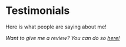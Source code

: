 <script>
class Testimonial {
  constructor(name, avatar, ...text) {
    this.name = name;
    this.avatar = avatar;
    this.text = text.join("\n")
  }
};

const testimonials = [
  new Testimonial(
    "spiltcoffee", 
    "https://github.com/spiltcoffee.png", 
    "⭐⭐⭐⭐⭐", 
    "good wife 10/10, would marry again"
  ),
  new Testimonial(
    "Willow, pet dog", 
    "./avatars/willow.jpg", 
    "⭐⭐", 
    "*yelling*"
  ),
  new Testimonial(
    "Humble-bumble-bee", 
    "./avatars/humble-bumble-bee.png", 
    "⭐⭐⭐⭐⭐", 
    "Life and loudspeaker of the party"
  ),
  new Testimonial(
    "charlemagne", 
    "https://github.com/charlottepierce.png", 
    "10/10 hugs, many warm ⭐️⭐️⭐️⭐️⭐️🎉"
  ),
  new Testimonial(
    "FitzYordle", 
    "./avatars/fitzyordle.png", 
    "Top strimmer, would invite to wedding again ⭐️⭐️⭐️⭐️⭐️"
  ),
  new Testimonial(
    "ItsMeTonyG", 
    "./avatars/itsmetonyg.jpg",
    "10/10, Perfectly loud and full of laughs. She knows of my horcruxes, thus I must give a perfect score or I will die of laughter."
  )
].sort(() => 0.5 - Math.random());

export default {
  data: () => ({ testimonials })
}
</script>

# Testimonials

Here is what people are saying about me!

<template v-for="{ name, avatar, text } in testimonials">
  <Testimonial :name="name" :avatar="avatar">
    {{ text }}
  </Testimonial>
</template>

_Want to give me a review? You can do so [here!](https://github.com/spiltcoffee/aciddotexe.github.io/issues/new/choose)_
